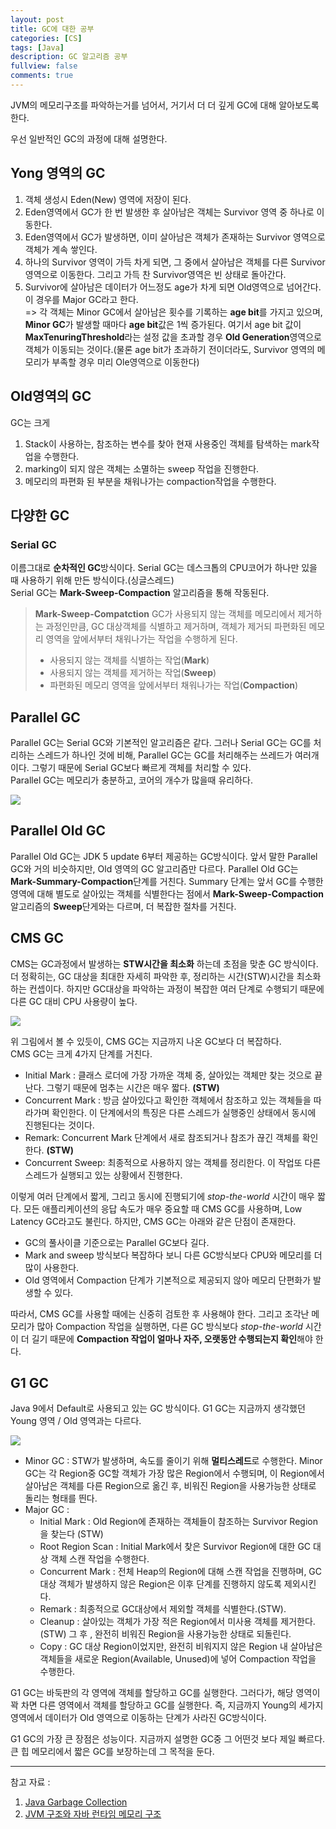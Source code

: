 ```yaml
---
layout: post
title: GC에 대한 공부
categories: [CS]
tags: [Java]
description: GC 알고리즘 공부
fullview: false
comments: true
---
```


JVM의 메모리구조를 파악하는거를 넘어서, 거기서 더 더 깊게 GC에 대해 알아보도록 한다.

우선 일반적인 GC의 과정에 대해 설명한다.

## Yong 영역의 GC

1. 객체 생성시 Eden(New) 영역에 저장이 된다.  
2. Eden영역에서 GC가 한 번 발생한 후 살아남은 객체는 Survivor 영역 중 하나로 이동한다.
3. Eden영역에서 GC가 발생하면, 이미 살아남은 객체가 존재하는 Survivor 영역으로 객체가 계속 쌓인다.
4. 하나의 Survivor 영역이 가득 차게 되면, 그 중에서 살아남은 객체를 다른 Survivor 영역으로 이동한다. 그리고 가득 찬 Survivor영역은 빈 상태로 돌아간다.  
3. Survivor에 살아남은 데이터가 어느정도 age가 차게 되면 Old영역으로 넘어간다. 이 경우를 Major GC라고 한다.  
=> 각 객체는 Minor GC에서 살아남은 횟수를 기록하는 **age bit**를 가지고 있으며, **Minor GC**가 발생할 때마다 **age bit**값은 1씩 증가된다. 여기서 age bit 값이 **MaxTenuringThreshold**라는 설정 값을 초과할 경우 **Old Generation**영역으로 객체가 이동되는 것이다.(물론 age bit가 초과하기 전이더라도, Survivor 영역의 메모리가 부족할 경우 미리 Ole영역으로 이동한다)


## Old영역의 GC
GC는 크게  
1. Stack이 사용하는, 참조하는 변수를 찾아 현재 사용중인 객체를 탐색하는 mark작업을 수행한다.  
2. marking이 되지 않은 객체는 소멸하는 sweep 작업을 진행한다.  
3. 메모리의 파편화 된 부분을 채워나가는 compaction작업을 수행한다.  


## 다양한 GC

### Serial GC

이름그대로 **순차적인 GC**방식이다. Serial GC는 데스크톱의 CPU코어가 하나만 있을 때 사용하기 위해 만든 방식이다.(싱글스레드)  
Serial GC는 **Mark-Sweep-Compaction** 알고리즘을 통해 작동된다.

> **Mark-Sweep-Compatction**
> GC가 사용되지 않는 객체를 메모리에서 제거하는 과정인만큼, GC 대상객체를 식별하고 제거하며, 객체가 제거되 파편화된 메모리 영역을 앞에서부터 채워나가는 작업을 수행하게 된다.  
>   * 사용되지 않는 객체를 식별하는 작업(**Mark**)  
>  * 사용되지 않는 객체를 제거하는 작업(**Sweep**)  
>  * 파편화된 메모리 영역을 앞에서부터 채워나가는 작업(**Compaction**)  

## Parallel GC
Parallel GC는 Serial GC와 기본적인 알고리즘은 같다. 그러나 Serial GC는 GC를 처리하는 스레드가 하나인 것에 비해, Parallel GC는 GC를 처리해주는 쓰레드가 여러개이다. 그렇기 때문에 Serial GC보다 빠르게 객체를 처리할 수 있다.  
Parallel GC는 메모리가 충분하고, 코어의 개수가 많을때 유리하다.

<p style="center">
<img src="https://d2.naver.com/content/images/2015/06/helloworld-1329-4.png">
<br/>
</p>

## Parallel Old GC
Parallel Old GC는 JDK 5 update 6부터 제공하는 GC방식이다. 앞서 말한 Parallel GC와 거의 비슷하지만, Old 영역의 GC 알고리즘만 다르다. Parallel Old GC는 **Mark-Summary-Compaction**단계를 거친다. Summary 단계는 앞서 GC를 수행한 영역에 대해 별도로 살아있는 객체를 식별한다는 점에서 **Mark-Sweep-Compaction** 알고리즘의 **Sweep**단게와는 다르며, 더 복잡한 절차를 거친다.  

## CMS GC

CMS는 GC과정에서 발생하는 **STW시간을 최소화** 하는데 초점을 맞춘 GC 방식이다.  
더 정확히는, GC 대상을 최대한 자세히 파악한 후, 정리하는 시간(STW)시간을 최소화 하는 컨셉이다. 하지만 GC대상을 파악하는 과정이 복잡한 여러 단계로 수행되기 때문에 다른 GC 대비 CPU 사용량이 높다.
<p style="center">
<img src="https://d2.naver.com/content/images/2015/06/helloworld-1329-5.png">
</p>

위 그림에서 볼 수 있듯이, CMS GC는 지금까지 나온 GC보다 더 복잡하다.  
CMS GC는 크게 4가지 단계를 거친다.

* Initial Mark : 클래스 로더에 가장 가까운 객체 중, 살아있는 객체만 찾는 것으로 끝난다. 그렇기 때문에 멈추는 시간은 매우 짧다. **(STW)**
* Concurrent Mark : 방금 살아있다고 확인한 객체에서 참조하고 있는 객체들을 따라가며 확인한다. 이 단계에서의 특징은 다른 스레드가 실행중인 상태에서 동시에 진행된다는 것이다.
* Remark: Concurrent Mark 단계에서 새로 참조되거나 참조가 끊긴 객체를 확인한다. **(STW)**
* Concurrent Sweep: 최종적으로 사용하지 않는 객체를 정리한다. 이 작업또 다른 스레드가 실행되고 있는 상황에서 진행한다.

이렇게 여러 단계에서 짧게, 그리고 동시에 진행되기에 *stop-the-world* 시간이 매우 짧다. 모든 애플리케이션의 응답 속도가 매우 중요할 때 CMS GC를 사용하며, Low Latency GC라고도 불린다.
하지만, CMS GC는 아래와 같은 단점이 존재한다.   
* GC의 풀사이클 기준으로는 Parallel GC보다 길다.  
* Mark and sweep 방식보다 복잡하다 보니 다른 GC방식보다 CPU와 메모리를 더 많이 사용한다.  
* Old 영역에서 Compaction 단계가 기본적으로 제공되지 않아 메모리 단편화가 발생할 수 있다.

따라서, CMS GC를 사용할 때에는 신중히 검토한 후 사용해야 한다. 그리고 조각난 메모리가 많아 Compaction 작업을 실행하면, 다른 GC 방식보다 *stop-the-world* 시간이 더 길기 때문에 **Compaction 작업이 얼마나 자주, 오랫동안 수행되는지 확인**해야 한다.

## G1 GC
Java 9에서 Default로 사용되고 있는 GC 방식이다. G1 GC는 지금까지 생각했던 Young 영역 / Old 영역과는 다르다.

<p style="center">
<img src="https://d2.naver.com/content/images/2015/06/helloworld-1329-6.png">
</p>

* Minor GC : STW가 발생하며, 속도를 줄이기 위해 **멀티스레드**로 수행한다. Minor GC는 각 Region중 GC할 객체가 가장 많은 Region에서 수행되며, 이 Region에서 살아남은 객체를 다른 Region으로 옮긴 후, 비워진 Region을 사용가능한 상태로 돌리는 형태를 띈다.
* Major GC : 
	* Initial Mark : Old Region에 존재하는 객체들이 참조하는 Survivor Region을 찾는다 (STW)
	* Root Region Scan :  Initial Mark에서 찾은 Survivor Region에 대한 GC 대상 객체 스캔 작업을 수행한다.
	* Concurrent Mark : 전체 Heap의 Region에 대해 스캔 작업을 진행하며, GC대상 객체가 발생하지 않은 Region은 이후 단계를 진행하지 않도록 제외시킨다. 
	* Remark :  최종적으로 GC대상에서 제외할 객체를 식별한다.(STW). 
	* Cleanup : 살아있는 객체가 가장 적은 Region에서 미사용 객체를 제거한다. (STW) 그 후 , 완전히 비워진 Region을 사용가능한 상태로 되돌린다. 
	* Copy : GC 대상 Region이었지만, 완전히 비워지지 않은 Region 내 살아남은 객체들을 새로운 Region(Available, Unused)에 넣어 Compaction 작업을 수행한다. 

G1 GC는 바둑판의 각 영역에 객체를 할당하고 GC를 실행한다. 그러다가, 해당 영역이 꽉 차면 다른 영역에서 객체를 할당하고 GC를 실행한다. 즉, 지금까지 Young의 세가지 영역에서 데이터가 Old 영역으로 이동하는 단계가 사라진 GC방식이다.

G1 GC의 가장 큰 장점은 성능이다. 지금까지 설명한 GC중 그 어떤것 보다 제일 빠르다. 큰 힙 메모리에서 짧은 GC를 보장하는데 그 목적을 둔다.


***
참고 자료 :  
1. [Java Garbage Collection](https://d2.naver.com/helloworld/1329)  
2. [JVM 구조와 자바 런타임 메모리 구조](https://asfirstalways.tistory.com/158)